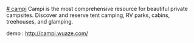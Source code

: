 [# campi](http://campi.wuaze.com/)
Campi is the most comprehensive resource for beautiful private campsites. Discover and reserve tent camping, RV parks, cabins, treehouses, and glamping.

demo : http://campi.wuaze.com/

